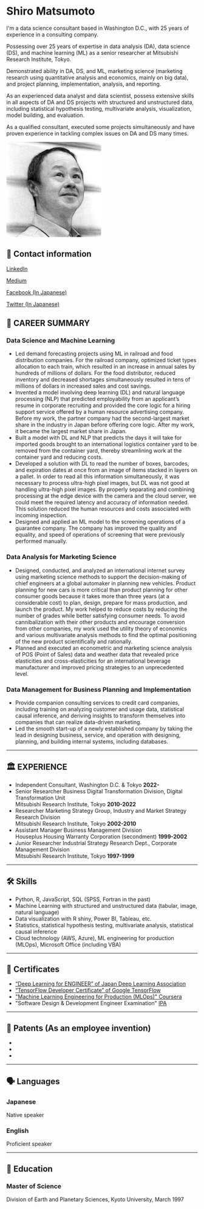 # Shiro Matsumoto

I'm a data science consultant based in Washington D.C., with 25 years of experience in a consulting company. 

Possessing over 25 years of expertise in data analysis (DA), data science (DS), and machine learning (ML) as a senior researcher at Mitsubishi Research Institute, Tokyo. 

Demonstrated ability in DA, DS, and ML, marketing science (marketing research using quantitative analysis and economics, mainly on big data), and project planning, implementation, analysis, and reporting. 

As an experienced data analyst and data scientist, possess extensive skills in all aspects of DA and DS projects with structured and unstructured data, including statistical hypothesis testing, multivariate analysis, visualization, model building, and evaluation. 

As a qualified consultant, executed some projects simultaneously and have proven experience in tackling complex issues on DA and DS many times.

![photo](img/Photo.png)

## 📧 Contact information

[LinkedIn](https://www.linkedin.com/in/srmtmt/)

[Medium](https://medium.com/@shrmtmt)

[Facebook (In Japanese)](https://www.facebook.com/shiromatz)

[Twitter (In Japanese)](https://twitter.com/shrmtmt)


## 👔 **CAREER SUMMARY**

### **Data Science and Machine Learning**

- Led demand forecasting projects using ML in railroad and food distribution companies. For the railroad company, optimized ticket types allocation to each train, which resulted in an increase in annual sales by hundreds of millions of dollars. For the food distributor, reduced inventory and decreased shortages simultaneously resulted in tens of millions of dollars in increased sales and cost savings.
- Invented a model involving deep learning (DL) and natural language processing (NLP) that predicted employability from an applicant’s resume in corporate recruiting and provided the core logic for a hiring support service offered by a human resource advertising company. Before my work, the partner company had the second-largest market share in the industry in Japan before offering core logic. After my work, it became the largest market share in Japan.
- Built a model with DL and NLP that predicts the days it will take for imported goods brought to an international logistics container yard to be removed from the container yard, thereby streamlining work at the container yard and reducing costs.
- Developed a solution with DL to read the number of boxes, barcodes, and expiration dates at once from an image of items stacked in layers on a pallet. In order to read all this information simultaneously, it was necessary to process ultra-high pixel images, but DL was not good at handling ultra-high pixel images. By properly separating and combining processing at the edge device with the camera and the cloud server, we could meet the required latency and accuracy of information needed. This solution reduced the human resources and costs associated with incoming inspection.
- Designed and applied an ML model to the screening operations of a guarantee company. The company has improved the quality and equality, and speed of operations of screening that were previously performed manually.

### **Data Analysis for Marketing Science**

- Designed, conducted, and analyzed an international internet survey using marketing science methods to support the decision-making of chief engineers at a global automaker in planning new vehicles. Product planning for new cars is more critical than product planning for other consumer goods because it takes more than three years (at a considerable cost) to plan, design, prepare for mass production, and launch the product. My work helped to reduce costs by reducing the number of grades while better satisfying consumer needs. To avoid cannibalization with their other products and encourage conversion from other companies, my work used the utility theory of economics and various multivariate analysis methods to find the optimal positioning of the new product scientifically and rationally.
- Planned and executed an econometric and marketing science analysis of POS (Point of Sales) data and weather data that revealed price elasticities and cross-elasticities for an international beverage manufacturer and improved pricing strategies to an unprecedented level.

### **Data Management for Business Planning and Implementation**

- Provide companion consulting services to credit card companies, including training on analyzing customer and usage data, statistical causal inference, and deriving insights to transform themselves into companies that can realize data-driven marketing.
- Led the smooth start-up of a newly established company by taking the lead in designing business, service, and operation with designing, planning, and building internal systems, including databases.

---

## 🏛 EXPERIENCE

- Independent Consultant, Washington D.C. & Tokyo **2022-**
- Senior Researcher
Business Digital Transformation Division, Digital Transformation Unit	
Mitsubishi Research Institute, Tokyo **2010-2022**
- Researcher
Marketing Strategy Group, Industry and Market Strategy Research Division	
Mitsubishi Research Institute, Tokyo **2002-2010**
- Assistant Manager
Business Management Division	
Houseplus Housing Warranty Corporation (secondment) **1999-2002**
- Junior Researcher
Industrial Strategy Research Dept., Corporate Management Division	
Mitsubishi Research Institute, Tokyo **1997-1999**

---

## 🛠 Skills

- Python, R, JavaScript, SQL (SPSS, Fortran in the past)
- Machine Learning with structured and unstructured data (tabular, image, natural language)
- Data visualization with R shiny, Power BI, Tableau, etc.
- Statistics, statistical hypothesis testing, multivariate analysis, statistical causal inference
- Cloud technology (AWS, Azure), ML engineering for production (MLOps), Microsoft Office (including VBA)

---

## 📜 Certificates

- [“Deep Learning for ENGINEER” of Japan Deep Learning Association](https://www.openbadge-global.com/ns/portal/openbadge/public/assertions/detail/Yk82YUtSaHoybUdoSG54K3pnVjNCZz09)
- [“TensorFlow Developer Certificate” of Google TensorFlow](https://www.credential.net/3a9b86c9-a62e-4d49-bc5a-815a082b4c3d#gs.wm0d6e)
- ["Machine Learning Engineering for Production (MLOps)" Coursera](https://www.coursera.org/account/accomplishments/specialization/certificate/7XFA7YUYRY52)
- "Software Design & Development Engineer Examination" [IPA](https://www.ipa.go.jp/en/index.html)

---

## 🧠 Patents (As an employee invention)

- 
- 
- 

---

## 🗣 Languages

### Japanese

Native speaker 

### English

Proficient speaker 

---

## 🏫 Education

### **Master of Science**

Division of Earth and Planetary Sciences, Kyoto University, March 1997
